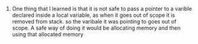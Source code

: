 1. One thing that I learned is that it is not safe to pass a pointer to a varible declared inside a local variable, as when it goes out of scope it is removed from stack. so the varibale it was pointing to goes out of scope.
    A safe way of doing it would be allocating memory and then using that allocated memory
